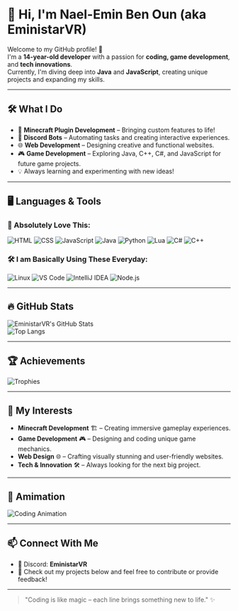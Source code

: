 # 👋 Hi, I'm Nael-Emin Ben Oun (aka **EministarVR**)

Welcome to my GitHub profile! 🌟  
I'm a **14-year-old developer** with a passion for **coding, game development**, and **tech innovations**.  
Currently, I'm diving deep into **Java** and **JavaScript**, creating unique projects and expanding my skills.

---

## 🛠️ What I Do
- 🚀 **Minecraft Plugin Development** – Bringing custom features to life!
- 🤖 **Discord Bots** – Automating tasks and creating interactive experiences.
- 🌐 **Web Development** – Designing creative and functional websites.
- 🎮 **Game Development** – Exploring Java, C++, C#, and JavaScript for future game projects.
- 💡 Always learning and experimenting with new ideas!

---

## 🖥️ Languages & Tools  
 

### 🚀 Absolutely Love This:
![HTML](https://img.shields.io/badge/HTML-%23E34F26.svg?style=plastic&logo=html5&logoColor=white) ![CSS](https://img.shields.io/badge/CSS-%231572B6.svg?style=plastic&logo=css3&logoColor=white) ![JavaScript](https://img.shields.io/badge/JavaScript-%23F7DF1E.svg?style=plastic&logo=javascript&logoColor=black) ![Java](https://img.shields.io/badge/Java-%23007396.svg?style=plastic&logo=openjdk&logoColor=white) ![Python](https://img.shields.io/badge/Python-%233776AB.svg?style=plastic&logo=python&logoColor=white) ![Lua](https://img.shields.io/badge/Lua-%23000080.svg?style=plastic&logo=lua&logoColor=white) ![C#](https://img.shields.io/badge/C%23-%23239120.svg?style=plastic&logo=c-sharp&logoColor=white) ![C++](https://img.shields.io/badge/C%2B%2B-%2300599C.svg?style=plastic&logo=c%2B%2B&logoColor=white)


### 🛠️ I am Basically Using These Everyday:
![Linux](https://img.shields.io/badge/Linux-%23FCC624.svg?style=plastic&logo=linux&logoColor=black) ![VS Code](https://img.shields.io/badge/VS%20Code-%23007ACC.svg?style=plastic&logo=visual-studio-code&logoColor=white) ![IntelliJ IDEA](https://img.shields.io/badge/IntelliJ%20IDEA-%23000000.svg?style=plastic&logo=intellij-idea&logoColor=white) ![Node.js](https://img.shields.io/badge/Node.js-%23339933.svg?style=plastic&logo=node.js&logoColor=white)



---

## 🔥 GitHub Stats  
![EministarVR's GitHub Stats](https://github-readme-stats.vercel.app/api?username=EministarVR&show_icons=true&theme=radical)   
![Top Langs](https://github-readme-stats.vercel.app/api/top-langs/?username=EministarVR&layout=compact&theme=radical)

---

## 🏆 Achievements  
![Trophies](https://github-profile-trophy.vercel.app/?username=EministarVR&theme=radical)

---

## 🌟 My Interests  
- **Minecraft Development** 🏗️ – Creating immersive gameplay experiences.
- **Game Development** 🎮 – Designing and coding unique game mechanics.
- **Web Design** 🌐 – Crafting visually stunning and user-friendly websites.
- **Tech & Innovation** 🛠️ – Always looking for the next big project.

---

## 🐍 Amimation  
![Coding Animation](animations/coding.svg)


---

## 📫 Connect With Me  
- 💬 Discord: **EministarVR**  
- 🚀 Check out my projects below and feel free to contribute or provide feedback!

---

> "Coding is like magic – each line brings something new to life." ✨
